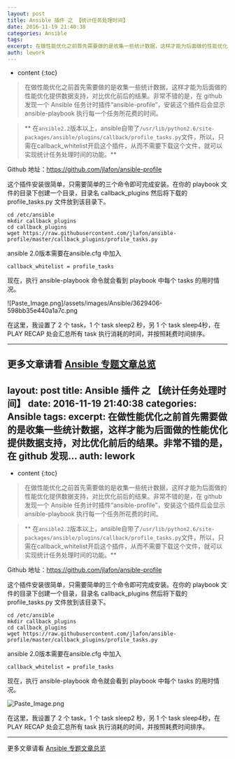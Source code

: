 ```yaml
---
layout: post
title: Ansible 插件 之 【统计任务处理时间】
date: 2016-11-19 21:40:38
categories: Ansible
tags:
excerpt: 在做性能优化之前首先需要做的是收集一些统计数据，这样才能为后面做的性能优化提供数据支持，对比优化前后的结果。非常不错的是，在 github 发现...
auth: lework
---
```

* content
{:toc}

> 在做性能优化之前首先需要做的是收集一些统计数据，这样才能为后面做的性能优化提供数据支持，对比优化前后的结果。非常不错的是，在 github 发现一个 Ansible 任务计时插件“ansible-profile”，安装这个插件后会显示 ansible-playbook 执行每一个任务所花费的时间。

> ** 在`ansible2.2`版本以上，ansible自带了`/usr/lib/python2.6/site-packages/ansible/plugins/callback/profile_tasks.py`文件，所以，只需在callback_whitelist开启这个插件，从而不需要下载这个文件，就可以实现统计任务处理时间的功能。**

Github 地址：https://github.com/jlafon/ansible-profile

这个插件安装很简单，只需要简单的三个命令即可完成安装。在你的 playbook 文件的目录下创建一个目录，目录名 callback_plugins 然后将下载的 profile_tasks.py 文件放到该目录下。

```
cd /etc/ansible 
mkdir callback_plugins 
cd callback_plugins 
wget https://raw.githubusercontent.com/jlafon/ansible-profile/master/callback_plugins/profile_tasks.py
```


ansible 2.0版本需要在ansible.cfg 中加入
```
callback_whitelist = profile_tasks
```


现在，执行 ansible-playbook 命令就会看到 playbook 中每个 tasks 的用时情况。

![Paste_Image.png]/assets/images/Ansible/3629406-598bb35e440a1a7c.png

在这里，我设置了 2 个 task，1 个 task sleep2 秒，另 1 个 task sleep4秒，在 PLAY RECAP 处会汇总所有 task 执行消耗的时间，并按照耗费时间排序。

---
更多文章请看 [Ansible 专题文章总览](http://www.jianshu.com/p/c56a88b103f8)
---
layout: post
title: Ansible 插件 之 【统计任务处理时间】
date: 2016-11-19 21:40:38
categories: Ansible
tags:
excerpt: 在做性能优化之前首先需要做的是收集一些统计数据，这样才能为后面做的性能优化提供数据支持，对比优化前后的结果。非常不错的是，在 github 发现...
auth: lework
---
* content
{:toc}

> 在做性能优化之前首先需要做的是收集一些统计数据，这样才能为后面做的性能优化提供数据支持，对比优化前后的结果。非常不错的是，在 github 发现一个 Ansible 任务计时插件“ansible-profile”，安装这个插件后会显示 ansible-playbook 执行每一个任务所花费的时间。

> ** 在`ansible2.2`版本以上，ansible自带了`/usr/lib/python2.6/site-packages/ansible/plugins/callback/profile_tasks.py`文件，所以，只需在callback_whitelist开启这个插件，从而不需要下载这个文件，就可以实现统计任务处理时间的功能。**

Github 地址：https://github.com/jlafon/ansible-profile

这个插件安装很简单，只需要简单的三个命令即可完成安装。在你的 playbook 文件的目录下创建一个目录，目录名 callback_plugins 然后将下载的 profile_tasks.py 文件放到该目录下。

```
cd /etc/ansible 
mkdir callback_plugins 
cd callback_plugins 
wget https://raw.githubusercontent.com/jlafon/ansible-profile/master/callback_plugins/profile_tasks.py
```


ansible 2.0版本需要在ansible.cfg 中加入
```
callback_whitelist = profile_tasks
```


现在，执行 ansible-playbook 命令就会看到 playbook 中每个 tasks 的用时情况。

![Paste_Image.png](http://upload-images.jianshu.io/upload_images/3629406-598bb35e440a1a7c.png?imageMogr2/auto-orient/strip%7CimageView2/2/w/1240)

在这里，我设置了 2 个 task，1 个 task sleep2 秒，另 1 个 task sleep4秒，在 PLAY RECAP 处会汇总所有 task 执行消耗的时间，并按照耗费时间排序。

---
更多文章请看 [Ansible 专题文章总览](http://www.jianshu.com/p/c56a88b103f8)
